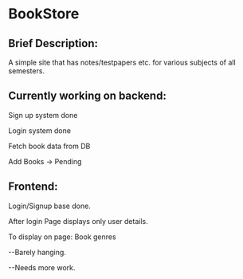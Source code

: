 # BookStore
## Brief Description:
A simple site that has notes/testpapers etc. for various subjects of all semesters.

## Currently working on backend:

  Sign up system done
  
  Login system done
  
  Fetch book data from DB
  
  Add Books -> Pending
  
## Frontend:

  Login/Signup base done.
  
  After login Page displays only user details.
  
  To display on page:
    Book genres
    
  --Barely hanging.
  
  --Needs more work.
